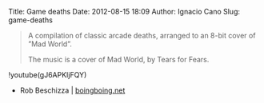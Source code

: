 Title: Game deaths
Date: 2012-08-15 18:09
Author: Ignacio Cano
Slug: game-deaths

> A compilation of classic arcade deaths, arranged to an 8-bit cover of
> ”Mad World”.
>
> The music is a cover of Mad World, by Tears for Fears.

!youtube(gJ6APKIjFQY)

- Rob Beschizza | [boingboing.net][]

  [boingboing.net]: http://boingboing.net/2011/03/25/classic-arcade-game-1.html
    "Game deaths"
